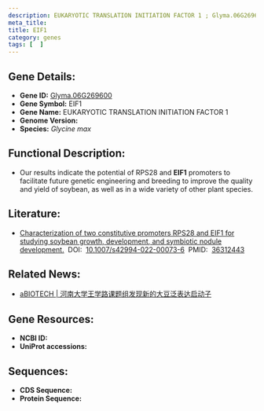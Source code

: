 ```yaml
---
description: EUKARYOTIC TRANSLATION INITIATION FACTOR 1 ; Glyma.06G269600 ; Glycine max
meta_title:
title: EIF1
category: genes
tags: [  ]
---
```


## Gene Details:
- **Gene ID:**	[Glyma.06G269600](https://www.maizegdb.org/gene_center/gene/Glyma.06G269600)
- **Gene Symbol:** EIF1
- **Gene Name:** EUKARYOTIC TRANSLATION INITIATION FACTOR 1
- **Genome Version:** []()
- **Species:** *Glycine max*

## Functional Description:
   - Our results indicate the potential of RPS28 and **EIF1** promoters to facilitate future genetic engineering and breeding to improve the quality and yield of soybean, as well as in a wide variety of other plant species.

## Literature:
   - [Characterization of two constitutive promoters RPS28 and EIF1 for studying soybean growth, development, and symbiotic nodule development.]( https://link.springer.com/article/10.1007/s42994-022-00073-6)&nbsp;&nbsp;DOI:&nbsp;&nbsp;[10.1007/s42994-022-00073-6](https://link.springer.com/article/10.1007/s42994-022-00073-6)&nbsp;&nbsp;PMID:&nbsp;&nbsp;[36312443](https://pubmed.ncbi.nlm.nih.gov/36312443/)

## Related News:
   - [aBIOTECH | 河南大学王学路课题组发现新的大豆泛表达启动子](https://mp.weixin.qq.com/s?__biz=Mzg3MDEwNDEyMg==&mid=2247532194&idx=6&sn=ca57f777b78fe405d1de49aae8f759e0&chksm=ce90d3f7f9e75ae1fe9d64f6fe2562c8c41c256babbafacf47d77e23a18229ac473ea366ddc0&scene=27#wechat_redirect)

## Gene Resources:
- **NCBI ID:** [](https://www.ncbi.nlm.nih.gov/gene/?term=)
- **UniProt accessions:** [](https://www.uniprot.org/uniprotkb//entry)

## Sequences:
- **CDS Sequence:**
- **Protein Sequence:**
